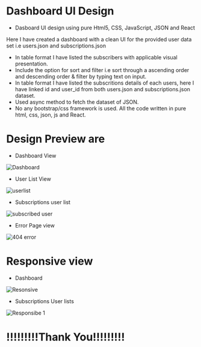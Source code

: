 # Dashboard UI Design

* Dasboard UI design using pure Html5, CSS, JavaScript, JSON and React

Here I have created a dashboard with a clean UI for the provided user data set i.e users.json and subscriptions.json
* In table format I have listed the subscribers with applicable visual presentation.
* Include the option for sort and filter i.e sort through a ascending order and descending order & filter by typing text on input.
* In table format I have listed the subscritions details of each users, here  I have linked id and user_id from both users.json and subscriptions.json dataset.
* Used async method to fetch the dataset of JSON.
* No any bootstrap/css framework is used. All the code written in pure html, css, json, js and React.

# Design Preview are
* Dashboard View

![Dashboard](https://user-images.githubusercontent.com/56125560/130930118-6dc5fbfa-2728-456f-837a-f04982669d8e.png)

* User List View

![userlist](https://user-images.githubusercontent.com/56125560/130930172-70674932-19ea-4ec2-b474-0283092b3f58.JPG)

* Subscriptions user list

![subscribed user](https://user-images.githubusercontent.com/56125560/130930224-7775bb93-3b17-4800-a7d5-39731fc46918.JPG)

* Error Page view

![404 error](https://user-images.githubusercontent.com/56125560/130930399-9abfedd7-54c2-408e-9057-7d6dcbf67c67.png)

# Responsive view

* Dashboard

![Resonsive](https://user-images.githubusercontent.com/56125560/130930477-29dad4a6-0b82-4249-ae57-451a27771e09.JPG)


* Subscriptions User lists

![Responsibe 1](https://user-images.githubusercontent.com/56125560/130930535-46048182-9726-45cc-9fc3-7a38611f88cb.JPG)


# !!!!!!!!!Thank You!!!!!!!!!
